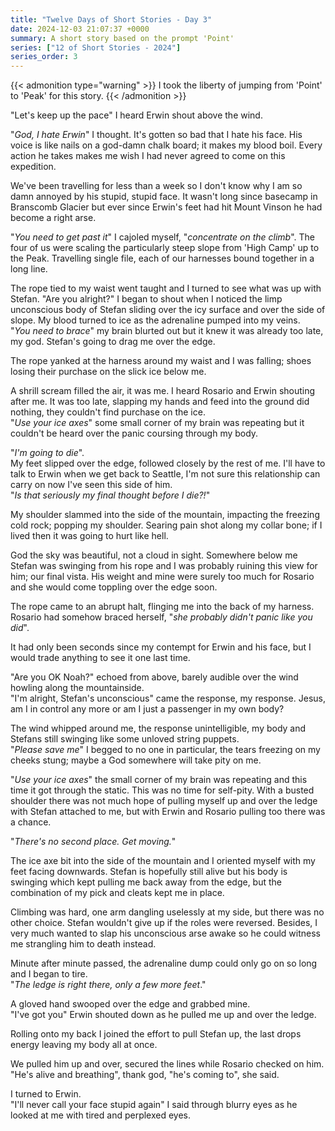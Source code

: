 ```yaml
---
title: "Twelve Days of Short Stories - Day 3"
date: 2024-12-03 21:07:37 +0000
summary: A short story based on the prompt 'Point'
series: ["12 of Short Stories - 2024"]
series_order: 3
---
```


{{< admonition type="warning" >}}
  I took the liberty of jumping from 'Point' to 'Peak' for this story.
{{< /admonition >}}

"Let's keep up the pace" I heard Erwin shout above the wind.

"_God, I hate Erwin_" I thought.
It's gotten so bad that I hate his face.
His voice is like nails on a god-damn chalk board; it makes my blood boil.
Every action he takes makes me wish I had never agreed to come on this expedition.

We've been travelling for less than a week so I don't know why I am so damn annoyed by his stupid, stupid face.
It wasn't long since basecamp in Branscomb Glacier but ever since Erwin's feet had hit Mount Vinson he had become a right arse.

"_You need to get past it_" I cajoled myself, "_concentrate on the climb_".
The four of us were scaling the particularly steep slope from 'High Camp' up to the Peak.
Travelling single file, each of our harnesses bound together in a long line.

The rope tied to my waist went taught and I turned to see what was up with Stefan.
"Are you alright?" I began to shout when I noticed the limp unconscious body of Stefan sliding over the icy surface and over the side of slope.
My blood turned to ice as the adrenaline pumped into my veins. \
"_You need to brace_" my brain blurted out but it knew it was already too late, my god.
Stefan's going to drag me over the edge.

The rope yanked at the harness around my waist and I was falling; shoes losing their purchase on the slick ice below me.

A shrill scream filled the air, it was me.
I heard Rosario and Erwin shouting after me.
It was too late, slapping my hands and feed into the ground did nothing, they couldn't find purchase on the ice. \
"_Use your ice axes_" some small corner of my brain was repeating but it couldn't be heard over the panic coursing through my body.

"_I'm going to die_". \
My feet slipped over the edge, followed closely by the rest of me.
I'll have to talk to Erwin when we get back to Seattle, I'm not sure this relationship can carry on now I've seen this side of him. \
"_Is that seriously my final thought before I die?!_"

My shoulder slammed into the side of the mountain, impacting the freezing cold rock; popping my shoulder.
Searing pain shot along my collar bone; if I lived then it was going to hurt like hell.

God the sky was beautiful, not a cloud in sight.
Somewhere below me Stefan was swinging from his rope and I was probably ruining this view for him; our final vista.
His weight and mine were surely too much for Rosario and she would come toppling over the edge soon.

The rope came to an abrupt halt, flinging me into the back of my harness.
Rosario had somehow braced herself, "_she probably didn't panic like you did_".

It had only been seconds since my contempt for Erwin and his face, but I would trade anything to see it one last time.

"Are you OK Noah?" echoed from above, barely audible over the wind howling along the mountainside. \
"I'm alright, Stefan's unconscious" came the response, my response.
Jesus, am I in control any more or am I just a passenger in my own body?

The wind whipped around me, the response unintelligible, my body and Stefans still swinging like some unloved string puppets. \
"_Please save me_" I begged to no one in particular, the tears freezing on my cheeks stung; maybe a God somewhere will take pity on me.

"_Use your ice axes_" the small corner of my brain was repeating and this time it got through the static.
This was no time for self-pity.
With a busted shoulder there was not much hope of pulling myself up and over the ledge with Stefan attached to me, but with Erwin and Rosario pulling too there was a chance.

"_There's no second place. Get moving._"

The ice axe bit into the side of the mountain and I oriented myself with my feet facing downwards.
Stefan is hopefully still alive but his body is swinging which kept pulling me back away from the edge, but the combination of my pick and cleats kept me in place.

Climbing was hard, one arm dangling uselessly at my side, but there was no other choice.
Stefan wouldn't give up if the roles were reversed.
Besides, I very much wanted to slap his unconscious arse awake so he could witness me strangling him to death instead.

Minute after minute passed, the adrenaline dump could only go on so long and I began to tire. \
"_The ledge is right there, only a few more feet_."

A gloved hand swooped over the edge and grabbed mine. \
"I've got you" Erwin shouted down as he pulled me up and over the ledge.

Rolling onto my back I joined the effort to pull Stefan up, the last drops energy leaving my body all at once.

We pulled him up and over, secured the lines while Rosario checked on him. \
"He's alive and breathing", thank god, "he's coming to", she said.

I turned to Erwin. \
"I'll never call your face stupid again" I said through blurry eyes as he looked at me with tired and perplexed eyes.
